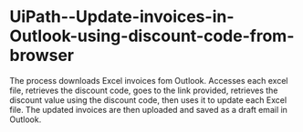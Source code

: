 # UiPath--Update-invoices-in-Outlook-using-discount-code-from-browser
The process downloads Excel invoices fom Outlook. Accesses each excel file, retrieves the discount code, goes to the link provided, retrieves the discount value using the discount code, then uses it to update each Excel file.
The updated invoices are then uploaded and saved as a draft email in Outlook.
